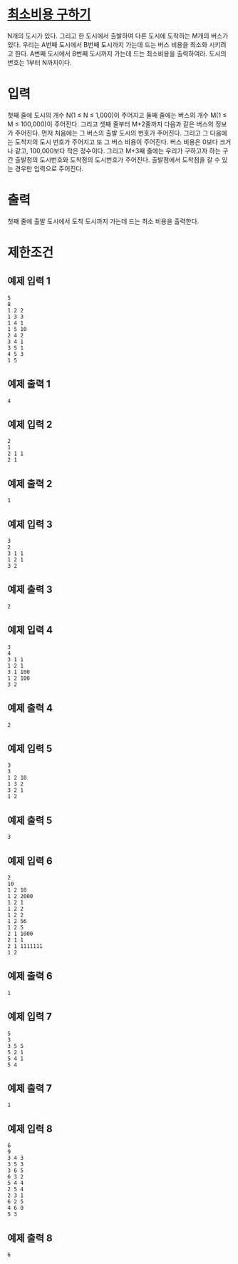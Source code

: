 # [최소비용 구하기](https://www.acmicpc.net/problem/1916)

N개의 도시가 있다. 그리고 한 도시에서 출발하여 다른 도시에 도착하는 M개의 버스가 있다. 우리는 A번째 도시에서 B번째 도시까지 가는데 드는 버스 비용을 최소화 시키려고 한다. A번째 도시에서 B번째 도시까지 가는데 드는 최소비용을 출력하여라. 도시의 번호는 1부터 N까지이다.

# 입력


첫째 줄에 도시의 개수 N(1 ≤ N ≤ 1,000)이 주어지고 둘째 줄에는 버스의 개수 M(1 ≤ M ≤ 100,000)이 주어진다. 그리고 셋째 줄부터 M+2줄까지 다음과 같은 버스의 정보가 주어진다. 먼저 처음에는 그 버스의 출발 도시의 번호가 주어진다. 그리고 그 다음에는 도착지의 도시 번호가 주어지고 또 그 버스 비용이 주어진다. 버스 비용은 0보다 크거나 같고, 100,000보다 작은 정수이다.
그리고 M+3째 줄에는 우리가 구하고자 하는 구간 출발점의 도시번호와 도착점의 도시번호가 주어진다. 출발점에서 도착점을 갈 수 있는 경우만 입력으로 주어진다.

# 출력


첫째 줄에 출발 도시에서 도착 도시까지 가는데 드는 최소 비용을 출력한다.

# 제한조건



## 예제 입력 1

```
5
8
1 2 2
1 3 3
1 4 1
1 5 10
2 4 2
3 4 1
3 5 1
4 5 3
1 5
```

## 예제 출력 1

```
4
```
## 예제 입력 2

```
2
1
2 1 1
2 1
```

## 예제 출력 2

```
1
```

## 예제 입력 3

```
3
2
3 1 1
1 2 1
3 2
```

## 예제 출력 3

```
2
```


## 예제 입력 4

```
3
4
3 1 1
1 2 1
3 1 100
1 2 100
3 2
```

## 예제 출력 4

```
2
```

## 예제 입력 5

```
3
3
1 2 10
1 3 2
3 2 1
1 2
```

## 예제 출력 5

```
3
```

## 예제 입력 6

```
2
10
1 2 10
1 2 2000
1 2 1
1 2 2
1 2 2
1 2 56
1 2 5
2 1 1000
2 1 1
2 1 1111111
1 2
```

## 예제 출력 6

```
1
```

## 예제 입력 7

```
5
3
3 5 5
5 2 1
5 4 1
5 4
```

## 예제 출력 7

```
1
```

## 예제 입력 8

```
6
9
3 4 3
3 5 3
3 6 5
6 3 2
5 4 4
2 5 4
2 3 1
6 2 5
4 6 0
5 3
```

## 예제 출력 8

```
6
```
